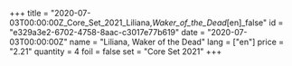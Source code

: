 +++
title = "2020-07-03T00:00:00Z_Core_Set_2021_Liliana,_Waker_of_the_Dead_[en]_false"
id = "e329a3e2-6702-4758-8aac-c3017e77b619"
date = "2020-07-03T00:00:00Z"
name = "Liliana, Waker of the Dead"
lang = ["en"]
price = "2.21"
quantity = 4
foil = false
set = "Core Set 2021"
+++
